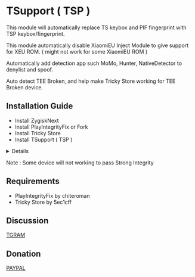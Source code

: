 # TSupport ( TSP )

This module will automatically replace TS keybox and PIF fingerprint with TSP keybox/fingerprint.

This module automatically disable XiaomiEU Inject Module to give support for XEU ROM. ( might not work for some XiaomiEU ROM )

Automatically add detection app such MoMo, Hunter, NativeDetector to denylist and spoof.

Auto detect TEE Broken, and help make Tricky Store working for TEE Broken device.

## Installation Guide
- Install ZygiskNext
- Install PlayIntegrityFix or Fork
- Install Tricky Store
- Install TSupport ( TSP )

<details>
</details>

Note : Some device will not working to pass Strong Integrity

## Requirements
* PlayIntegrityFix by chiteroman
* Tricky Store by 5ec1cff

## Discussion
[TGRAM](https://t.me/citraintegritytrick)

## Donation
[PAYPAL](https://paypal.me/CitraStanalone?country.x=US&locale.x=en_US)
